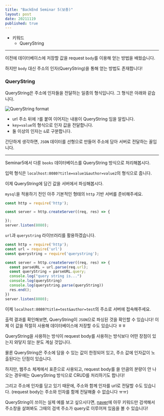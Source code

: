 ```yaml
---
title: "BackEnd Seminar 5(보충)"
layout: post
date: 20211119
published: true
---
```


* 키워드
  * QueryString

<hr>

이전에 데이터베이스에 저장할 값을 request `body`를 이용해 얻는 방법을 배웠습니다. 

하지만 `body` 대신 주소의 인자(QueryString)을 통해 얻는 방법도 존재합니다!

### QueryString

QueryString은 주소에 인자들을 전달하는 일종의 형식입니다. 그 형식은 아래와 같습니다.

![QueryString format](https://images.squarespace-cdn.com/content/v1/5b3db57531d4df55852d3dcd/1536365285207-AUMQ2OQC4WQUDKGQXWVM/ke17ZwdGBToddI8pDm48kFFscMeWnJf1m3t8YqzROmtZw-zPPgdn4jUwVcJE1ZvWQUxwkmyExglNqGp0IvTJZUJFbgE-7XRK3dMEBRBhUpzEntm8jakF15BaD15nK6PxptFQskNhNA5avJpCeD2IuSINXf6ioyYj_qHw4H6t87c/url+parameter+components.png?format=500w)

- url 주소 뒤에 `?`를 붙여 이어지는 내용이 QueryString 임을 알립니다.
- `key=value`의 형식으로 인자 값을 전달합니다.
- 둘 이상의 인자는 `&`로 구분합니다.

간단하게 생각하면, `JSON` 데이터를 선형으로 만들어 주소에 담아 서버로 전달하는 꼴입니다.

<hr>

Seminar5에서 다룬 `books` 데이터베이스를 QueryString 방식으로 처리해봅시다.

입력 형식은 `localhost:8080?title=value1&author=value2`의 형식으로 줍니다.

이제 QueryString에 담긴 값을 서버에서 파싱해봅시다.

`mysql`을 적용하기 전인 아주 기본적인 형태의 `http` 기반 서버를 준비해주세요.

``` javascript
const http = require('http');

const server = http.createServer((req, res) => {

});
server.listen(8080);
```

`url`과 `querystring` 라이브러리를 활용하겠습니다.

``` javascript
const http = require('http');
const url = require('url')
const querystring = require('querystring');

const server = http.createServer((req, res) => {
  const parseURL = url.parse(req.url);
  const queryString = parseURL.query;
  console.log("query string is...")
  console.log(queryString)
  console.log(querystring.parse(queryString))
  res.end();
})
server.listen(8080);
```

이제 `localhost:8080?title=test&author=test`의 주소로 서버에 접속해주세요.

출력 결과를 확인해보면, QueryString이 `JSON`으로 파싱된 것을 확인할 수 있습니다! 이제 이 값을 적절히 사용해 데이터베이스에 저장할 수도 있습니다 ㅎㅎ

QueryString을 사용하는 방식이 request body를 사용하는 방식보다 어떤 장점이 있는지 와닿지 않는 분도 계실 것입니다. 

물론 QueryString은 주소에 담을 수 있는 값이 한정되어 있고, 주소 값에 인자값이 노출된다는 단점이 있습니다.

하지만, 웹주소 체계에서 표준으로 사용되고, request body를 쓸 만큼의 분량이 안 나오는 경우에는 QueryString 방식으로 CRUD를 처리하기도 합니다!

그리고 주소에 인자를 담고 있기 때문에, 주소와 함께 인자를 url로 전달할 수도 있습니다. (request body는 주소와 인자를 함께 전달해줄 수 없습니다 ㅠㅠ)

QueryString이 쓰이는 실제 예를 보고 싶으시다면, [naver](https://www.naver.com/)에 아무 키워드만 검색해서 주소창을 살펴봐도 그때의 검색 주소가 query로 이루어져 있음을 볼 수 있습니다!


